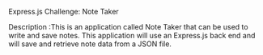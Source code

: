 Express.js Challenge: Note Taker

Description :This is an application called Note Taker that can be used to write and save notes. This application will use an Express.js back end and will save and retrieve note data from a JSON file.
